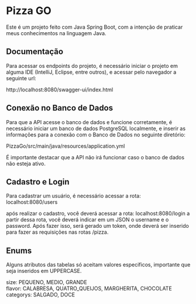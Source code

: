 
# Pizza GO

Este é um projeto feito com Java Spring Boot, com a intenção de praticar meus conhecimentos na linguagem Java.

## Documentação

Para acessar os endpoints do projeto, é necessário iniciar o projeto em alguma IDE (IntelliJ, Eclipse, entre outros), e acessar pelo navegador a seguinte url:

http://localhost:8080/swagger-ui/index.html

## Conexão no Banco de Dados
Para que a API acesse o banco de dados e funcione corretamente, é necessário iniciar um banco de dados PostgreSQL localmente, e inserir as informações para a conexão com o Banco de Dados no seguinte diretório:

PizzaGo/src/main/java/resources/application.yml

É importante destacar que a API não irá funcionar caso o banco de dados não esteja ativo.

## Cadastro e Login

Para cadastrar um usuário, é necessário acessar a rota:
localhost:8080/users

após realizar o cadastro, você deverá acessar a rota:
localhost:8080/login
a partir dessa rota, você deverá indicar em um JSON o username e o password. Após fazer isso, será gerado um token, onde deverá ser inserido para fazer as requisições nas rotas /pizza.

## Enums

Alguns atributos das tabelas só aceitam valores especificos, importante que seja inseridos em UPPERCASE.

size: PEQUENO, MEDIO, GRANDE <br/>
flavor: CALABRESA, QUATRO_QUEIJOS, MARGHERITA, CHOCOLATE<br/>
categorys: SALGADO, DOCE <br/>



